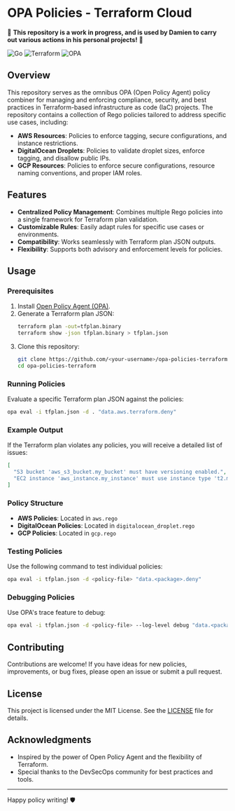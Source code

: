# OPA Policies - Terraform Cloud

:construction: **This repository is a work in progress, and is used by Damien to carry out various actions in his personal projects!** :construction:

![Go](https://img.shields.io/badge/Go-1.20-blue) ![Terraform](https://img.shields.io/badge/Terraform-1.5.0-purple) ![OPA](https://img.shields.io/badge/OPA-0.45.0-green)

## Overview

This repository serves as the omnibus OPA (Open Policy Agent) policy combiner for managing and enforcing compliance, security, and best practices in Terraform-based infrastructure as code (IaC) projects. The repository contains a collection of Rego policies tailored to address specific use cases, including:

- **AWS Resources**: Policies to enforce tagging, secure configurations, and instance restrictions.
- **DigitalOcean Droplets**: Policies to validate droplet sizes, enforce tagging, and disallow public IPs.
- **GCP Resources**: Policies to enforce secure configurations, resource naming conventions, and proper IAM roles.

## Features

- **Centralized Policy Management**: Combines multiple Rego policies into a single framework for Terraform plan validation.
- **Customizable Rules**: Easily adapt rules for specific use cases or environments.
- **Compatibility**: Works seamlessly with Terraform plan JSON outputs.
- **Flexibility**: Supports both advisory and enforcement levels for policies.

## Usage

### Prerequisites

1. Install [Open Policy Agent (OPA)](https://www.openpolicyagent.org/docs/latest/).
2. Generate a Terraform plan JSON:
   ```bash
   terraform plan -out=tfplan.binary
   terraform show -json tfplan.binary > tfplan.json
   ```
3. Clone this repository:
   ```bash
   git clone https://github.com/<your-username>/opa-policies-terraform.git
   cd opa-policies-terraform
   ```

### Running Policies

Evaluate a specific Terraform plan JSON against the policies:
```bash
opa eval -i tfplan.json -d . "data.aws.terraform.deny"
```

### Example Output

If the Terraform plan violates any policies, you will receive a detailed list of issues:
```json
[
  "S3 bucket 'aws_s3_bucket.my_bucket' must have versioning enabled.",
  "EC2 instance 'aws_instance.my_instance' must use instance type 't2.micro'."
]
```

### Policy Structure

- **AWS Policies**: Located in `aws.rego`
- **DigitalOcean Policies**: Located in `digitalocean_droplet.rego`
- **GCP Policies**: Located in `gcp.rego`

### Testing Policies

Use the following command to test individual policies:
```bash
opa eval -i tfplan.json -d <policy-file> "data.<package>.deny"
```

### Debugging Policies

Use OPA's trace feature to debug:
```bash
opa eval -i tfplan.json -d <policy-file> --log-level debug "data.<package>.deny"
```

## Contributing

Contributions are welcome! If you have ideas for new policies, improvements, or bug fixes, please open an issue or submit a pull request.

## License

This project is licensed under the MIT License. See the [LICENSE](LICENSE) file for details.

## Acknowledgments

- Inspired by the power of Open Policy Agent and the flexibility of Terraform.
- Special thanks to the DevSecOps community for best practices and tools.

---

Happy policy writing! :shield:

